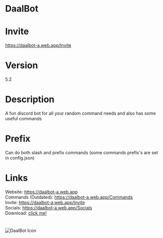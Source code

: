 # DaalBot

# Invite

https://daalbot-a.web.app/Invite

# Version
5.2

# Description
A fun discord bot for all your random command needs and also has some useful commands

# Prefix
Can do both slash and prefix commands
(some commands prefix's are set in config.json)

# Links

Website: https://daalbot-a.web.app<br />
Commands (Outdated): https://daalbot-a.web.app/Commands<br />
Invite: https://daalbot-a.web.app/Invite<br />
Socials: https://daalbot-a.web.app/Socials<br />
Download: [click me!](https://github.com/NotPiny/DaalBot/archive/refs/heads/main.zip)

# 

![DaalBot Icon](https://pinymedia.web.app/Daalbot.png)
